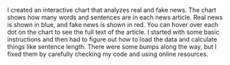 I created an interactive chart that analyzes real and fake news. The chart shows how many words and sentences are in each news article. Real news is shown in blue, and fake news is shown in red. You can hover over each dot on the chart to see the full text of the article.
I started with some basic instructions and then had to figure out how to load the data and calculate things like sentence length. There were some bumps along the way, but I fixed them by carefully checking my code and using online resources.
